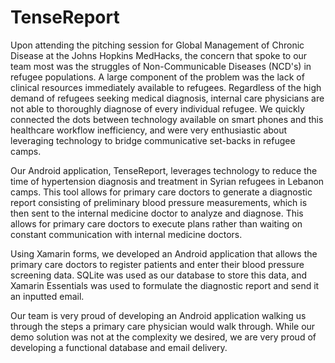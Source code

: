 # TenseReport

Upon attending the pitching session for Global Management of Chronic Disease at the Johns Hopkins MedHacks, the concern that spoke to our team most was the struggles of Non-Communicable Diseases (NCD's) in refugee populations. A large component of the problem was the lack of clinical resources immediately available to refugees. Regardless of the high demand of refugees seeking medical diagnosis, internal care physicians are not able to thoroughly diagnose of every individual refugee. We quickly connected the dots between technology available on smart phones and this healthcare workflow inefficiency, and were very enthusiastic about leveraging technology to bridge communicative set-backs in refugee camps.

Our Android application, TenseReport, leverages technology to reduce the time of hypertension diagnosis and treatment in Syrian refugees in Lebanon camps. This tool allows for primary care doctors to generate a diagnostic report consisting of preliminary blood pressure measurements, which is then sent to the internal medicine doctor to analyze and diagnose. This allows for primary care doctors to execute plans rather than waiting on constant communication with internal medicine doctors.

Using Xamarin forms, we developed an Android application that allows the primary care doctors to register patients and enter their blood pressure screening data. SQLite was used as our database to store this data, and Xamarin Essentials was used to formulate the diagnostic report and send it an inputted email.

Our team is very proud of developing an Android application walking us through the steps a primary care physician would walk through. While our demo solution was not at the complexity we desired, we are very proud of developing a functional database and email delivery.
